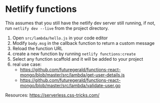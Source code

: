 # Netlify functions

This assumes that you still have the netlify dev server still running, if not, run `netlify dev --live` from the project directory.

1. Open `src/lambda/hello.js` in your code editor
2. Modify `body.msg` in the callback function to return a custom message
3. Reload the function URL
4. create a new function by running `netlify functions:create`
5. Select any function scaffold and it will be added to your project
6. real use case:
   - https://github.com/futuregerald/functions-react-mongo/blob/master/src/lambda/get-user-details.js
   - https://github.com/futuregerald/functions-react-mongo/blob/master/src/lambda/validate-user.go

Resources: https://serverless.css-tricks.com/
